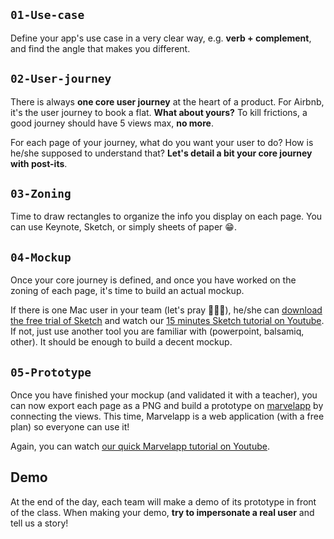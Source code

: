 ## `01-Use-case`

Define your app's use case in a very clear way, e.g. **verb + complement**, and find the angle that makes you different.

## `02-User-journey`

There is always **one core user journey** at the heart of a product. For Airbnb, it's the user journey to book a flat. **What about yours?** To kill frictions, a good journey should have 5 views max, **no more**.

For each page of your journey, what do you want your user to do? How is he/she supposed to understand that? **Let's detail a bit your core journey with post-its**.

## `03-Zoning`

Time to draw rectangles to organize the info you display on each page. You can use Keynote, Sketch, or simply sheets of paper 😁.

## `04-Mockup`

Once your core journey is defined, and once you have worked on the zoning of each page, it's time to build an actual mockup.

If there is one Mac user in your team (let's pray 🙏🙏🙏), he/she can [download the free trial of Sketch](https://www.sketchapp.com/) and watch our [15 minutes Sketch tutorial on Youtube](https://www.youtube.com/watch?v=zR-6RW3kHyM). If not, just use another tool you are familiar with (powerpoint, balsamiq, other). It should be enough to build a decent mockup.

## `05-Prototype`

Once you have finished your mockup (and validated it with a teacher), you can now export each page as a PNG and build a prototype on [marvelapp](https://marvelapp.com/) by connecting the views. This time, Marvelapp is a web application (with a free plan) so everyone can use it!

Again, you can watch [our quick Marvelapp tutorial on Youtube](https://www.youtube.com/watch?v=MFIlW68giDY).

## Demo

At the end of the day, each team will make a demo of its prototype in front of the class. When making your demo, **try to impersonate a real user** and tell us a story!
